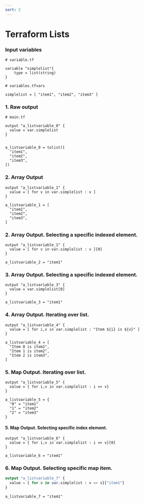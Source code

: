 ```yaml
---
sort: 2
---
```


# Terraform Lists

### Input variables

``` 
# variable.tf

variable "simplelist"{
    type = list(string)
}
```

```
# variables.tfvars

simplelist = [ "item1", "item2", "item3" ]

```

### 1. Raw output

```
# main.tf

output "a_listvariable_0" {
  value = var.simplelist
}

```

```

a_listvariable_0 = tolist([
  "item1",
  "item2",
  "item3",
])
```

### 2. Array Output

```
output "a_listvariable_1" {
  value = [ for v in var.simplelist : v ]
}
```


```
a_listvariable_1 = [
  "item1",
  "item2",
  "item3",
]

```


### 2. Array Output. Selecting a specific indexed element.

```
output "a_listvariable_1" {
  value = [ for v in var.simplelist : v ][0]
}
```


```
a_listvariable_2 = "item1"
```

### 3. Array Output. Selecting a specific indexed element.

```
output "a_listvariable_3" {
  value = var.simplelist[0]
}
```

```
a_listvariable_3 = "item1"
```

### 4. Array Output. Iterating over list.


```
output "a_listvariable_4" {
  value = [ for i,v in var.simplelist : "Item ${i} is ${v}" ]
}
```

```
a_listvariable_4 = [
  "Item 0 is item1",
  "Item 1 is item2",
  "Item 2 is item3",
]
```

### 5. Map Output. Iterating over list.

```
output "a_listvariable_5" {
  value = { for i,v in var.simplelist : i => v}
}
```

```
a_listvariable_5 = {
  "0" = "item1"
  "1" = "item2"
  "2" = "item3"
}
```

#### 5. Map Output. Selecting specific index element.

```
output "a_listvariable_6" {
  value = { for i,v in var.simplelist : i => v}[0]
}
```

```
a_listvariable_6 = "item1"
```

### 6. Map Output.  Selecting specific map item.

```terraform
output "a_listvariable_7" {
  value = { for v in var.simplelist : v => v}["item1"]
}
```

```
a_listvariable_7 = "item1"
```